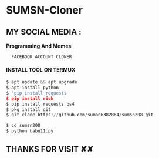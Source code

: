 # SUMSN-Cloner



 
   ##  MY SOCIAL MEDIA : <br>


  
____Programming And Memes____





      FACEBOOK ACCOUNT CLONER
</p>
  
#### INSTALL TOOL ON TERMUX
```python
$ apt update && apt upgrade
$ apt install python
$ 'pip install requests
$ pip install rich
$ pip install requests bs4
$ pkg install git 
$ git clone https://github.com/suman6382864/sumsn208.git

$ cd sumsn208
$ python babu11.py
```


<h2> THANKS FOR VISIT ✘✘ <h2\>
